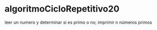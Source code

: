 # algoritmoCicloRepetitivo20
leer un numero y determinar si es primo o no; imprimir n números primos
